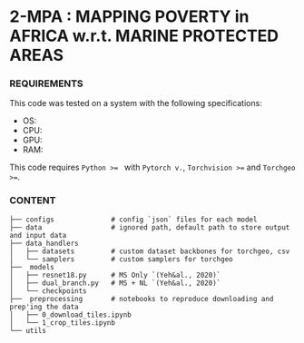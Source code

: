 # 2-MPA : MAPPING POVERTY in AFRICA w.r.t. MARINE PROTECTED AREAS

### REQUIREMENTS
This code was tested on a system with the following specifications:  
- OS:  
- CPU:  
- GPU:  
- RAM:  

This code requires `Python >= ` with `Pytorch v.`, `Torchvision >=` and `Torchgeo >=`.

### CONTENT

```
├── configs              # config `json` files for each model  
├── data                 # ignored path, default path to store output and input data  
├── data_handlers             
│   ├── datasets         # custom dataset backbones for torchgeo, csv  
│   └── samplers         # custom samplers for torchgeo               
├──  models                  
│   ├── resnet18.py      # MS Only `(Yeh&al., 2020)`  
│   ├── dual_branch.py   # MS + NL `(Yeh&al., 2020)`  
│   └── checkpoints      
├──  preprocessing       # notebooks to reproduce downloading and prep'ing the data   
│   ├── 0_download_tiles.ipynb 
│   └── 1_crop_tiles.ipynb
└── utils                
```
